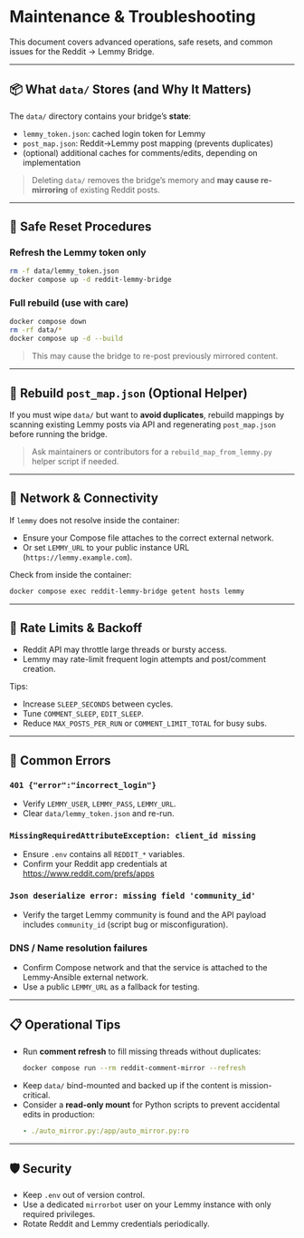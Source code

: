 # Maintenance & Troubleshooting

This document covers advanced operations, safe resets, and common issues for the Reddit → Lemmy Bridge.

---

## 📦 What `data/` Stores (and Why It Matters)

The `data/` directory contains your bridge’s **state**:
- `lemmy_token.json`: cached login token for Lemmy
- `post_map.json`: Reddit→Lemmy post mapping (prevents duplicates)
- (optional) additional caches for comments/edits, depending on implementation

> Deleting `data/` removes the bridge’s memory and **may cause re-mirroring** of existing Reddit posts.

---

## 🧹 Safe Reset Procedures

### Refresh the Lemmy token only
```bash
rm -f data/lemmy_token.json
docker compose up -d reddit-lemmy-bridge
```

### Full rebuild (use with care)
```bash
docker compose down
rm -rf data/*
docker compose up -d --build
```
> This may cause the bridge to re-post previously mirrored content.

---

## 🧩 Rebuild `post_map.json` (Optional Helper)

If you must wipe `data/` but want to **avoid duplicates**, rebuild mappings by scanning existing Lemmy posts via API and regenerating `post_map.json` before running the bridge.

> Ask maintainers or contributors for a `rebuild_map_from_lemmy.py` helper script if needed.

---

## 🔌 Network & Connectivity

If `lemmy` does not resolve inside the container:
- Ensure your Compose file attaches to the correct external network.
- Or set `LEMMY_URL` to your public instance URL (`https://lemmy.example.com`).

Check from inside the container:
```bash
docker compose exec reddit-lemmy-bridge getent hosts lemmy
```

---

## 🚦 Rate Limits & Backoff

- Reddit API may throttle large threads or bursty access.
- Lemmy may rate-limit frequent login attempts and post/comment creation.

Tips:
- Increase `SLEEP_SECONDS` between cycles.
- Tune `COMMENT_SLEEP`, `EDIT_SLEEP`.
- Reduce `MAX_POSTS_PER_RUN` or `COMMENT_LIMIT_TOTAL` for busy subs.

---

## 🧪 Common Errors

### `401 {"error":"incorrect_login"}`
- Verify `LEMMY_USER`, `LEMMY_PASS`, `LEMMY_URL`.
- Clear `data/lemmy_token.json` and re-run.

### `MissingRequiredAttributeException: client_id missing`
- Ensure `.env` contains all `REDDIT_*` variables.
- Confirm your Reddit app credentials at https://www.reddit.com/prefs/apps

### `Json deserialize error: missing field 'community_id'`
- Verify the target Lemmy community is found and the API payload includes `community_id` (script bug or misconfiguration).

### DNS / Name resolution failures
- Confirm Compose network and that the service is attached to the Lemmy-Ansible external network.
- Use a public `LEMMY_URL` as a fallback for testing.

---

## 📋 Operational Tips

- Run **comment refresh** to fill missing threads without duplicates:
  ```bash
  docker compose run --rm reddit-comment-mirror --refresh
  ```
- Keep `data/` bind-mounted and backed up if the content is mission-critical.
- Consider a **read-only mount** for Python scripts to prevent accidental edits in production:
  ```yaml
  - ./auto_mirror.py:/app/auto_mirror.py:ro
  ```

---

## 🛡️ Security

- Keep `.env` out of version control.
- Use a dedicated `mirrorbot` user on your Lemmy instance with only required privileges.
- Rotate Reddit and Lemmy credentials periodically.
